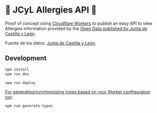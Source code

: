 # 🚨 JCyL Allergies API 🤧

Proof of concept using [Cloudflare Workers](https://developers.cloudflare.com/workers/) to publish an easy API to view Allergies information provided by the [Open Data published by Junta de Castilla y León](https://analisis.datosabiertos.jcyl.es/pages/polen/).

Fuente de los datos: [Junta de Castilla y León](http://datosabiertos.jcyl.es/).

## Development

```txt
npm install
npm run dev
```

```txt
npm run deploy
```

[For generating/synchronizing types based on your Worker configuration run](https://developers.cloudflare.com/workers/languages/typescript/#generate-types):

```txt
npm run generate-types
```
